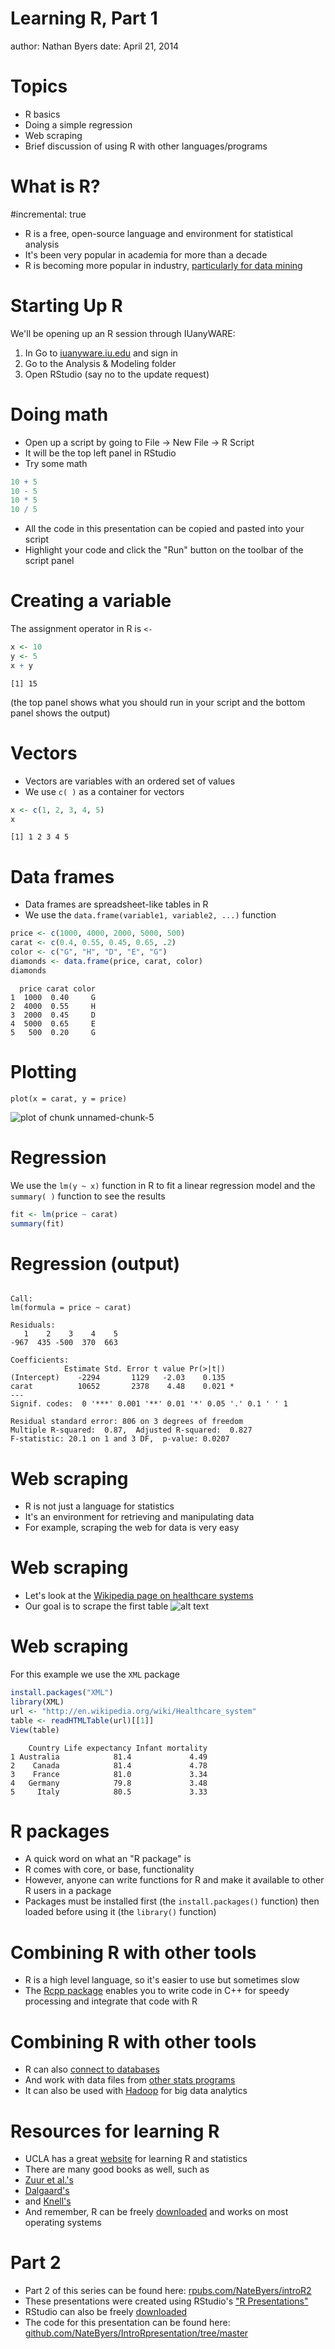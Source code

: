 Learning R, Part 1
========================================================
author: Nathan Byers
date: April 21, 2014

Topics
========================================================

- R basics
- Doing a simple regression
- Web scraping
- Brief discussion of using R with other languages/programs

What is R?
========================================================
#incremental: true
- R is a free, open-source language and environment for statistical analysis
- It's been very popular in academia for more than a decade
- R is becoming more popular in industry, <a href="http://www.kdnuggets.com/2013/06/kdnuggets-annual-software-poll-rapidminer-r-vie-for-first-place.html" target="_blank"> particularly for data mining</a>

Starting Up R
========================================================
We'll be opening up an R session through IUanyWARE:  

1. In Go to <a href="https://iuanyware.iu.edu" target="_blank"> iuanyware.iu.edu</a> and sign in
2. Go to the Analysis & Modeling folder
3. Open RStudio (say no to the update request)


Doing math
========================================================

- Open up a script by going to File -> New File -> R Script 
- It will be the top left panel in RStudio
- Try some math


```r
10 + 5
10 - 5
10 * 5
10 / 5
```


- All the code in this presentation can be copied and pasted into your script
- Highlight your code and click the "Run" button on the toolbar of the script panel

Creating a variable
========================================================
The assignment operator in R is `<-`


```r
x <- 10
y <- 5
x + y
```

```
[1] 15
```


(the top panel shows what you should run in your script and the bottom panel shows the output)

Vectors
========================================================
- Vectors are variables with an ordered set of values
- We use `c( )` as a container for vectors


```r
x <- c(1, 2, 3, 4, 5)
x
```

```
[1] 1 2 3 4 5
```


Data frames
========================================================
- Data frames are spreadsheet-like tables in R
- We use the `data.frame(variable1, variable2, ...)` function

```r
price <- c(1000, 4000, 2000, 5000, 500)
carat <- c(0.4, 0.55, 0.45, 0.65, .2)
color <- c("G", "H", "D", "E", "G")
diamonds <- data.frame(price, carat, color)
diamonds
```

```
  price carat color
1  1000  0.40     G
2  4000  0.55     H
3  2000  0.45     D
4  5000  0.65     E
5   500  0.20     G
```


Plotting 
========================================================
`plot(x = carat, y = price)`

![plot of chunk unnamed-chunk-5](introRpresentation-figure/unnamed-chunk-5.png) 


Regression
========================================================
We use the `lm(y ~ x)` function in R to fit 
a linear regression model and the `summary( )`
function to see the results


```r
fit <- lm(price ~ carat)
summary(fit)
```


Regression (output)
=========================================================

```

Call:
lm(formula = price ~ carat)

Residuals:
   1    2    3    4    5 
-967  435 -500  370  663 

Coefficients:
            Estimate Std. Error t value Pr(>|t|)  
(Intercept)    -2294       1129   -2.03    0.135  
carat          10652       2378    4.48    0.021 *
---
Signif. codes:  0 '***' 0.001 '**' 0.01 '*' 0.05 '.' 0.1 ' ' 1

Residual standard error: 806 on 3 degrees of freedom
Multiple R-squared:  0.87,	Adjusted R-squared:  0.827 
F-statistic: 20.1 on 1 and 3 DF,  p-value: 0.0207
```


Web scraping
=========================================================

- R is not just a language for statistics
- It's an environment for retrieving and manipulating data
- For example, scraping the web for data is very easy

Web scraping
=========================================================

- Let's look at the <a href="http://en.wikipedia.org/wiki/Healthcare_system" target="_blank"> Wikipedia page on healthcare systems</a>
- Our goal is to scrape the first table
![alt text](figures/healthcare.png)

Web scraping
=========================================================

For this example we use the `XML` package


```r
install.packages("XML")
library(XML)
url <- "http://en.wikipedia.org/wiki/Healthcare_system"
table <- readHTMLTable(url)[[1]]
View(table)
```



```
    Country Life expectancy Infant mortality
1 Australia            81.4             4.49
2    Canada            81.4             4.78
3    France            81.0             3.34
4   Germany            79.8             3.48
5     Italy            80.5             3.33
```


R packages
========================================================

- A quick word on what an "R package" is
- R comes with core, or base, functionality
- However, anyone can write functions for R and make it available to other R users in a package
- Packages must be installed first (the `install.packages()` function) then loaded before using it (the `library()` function)

Combining R with other tools
========================================================

- R is a high level language, so it's easier to use but sometimes slow
- The <a href="http://dirk.eddelbuettel.com/code/rcpp.html" target="_blank">Rcpp package</a> enables you to write code in C++ for speedy processing and integrate that code with R


Combining R with other tools
========================================================

- R can also <a href="http://www.statmethods.net/input/dbinterface.html" target="_blank">connect to databases</a>
- And work with data files from <a href="http://cran.r-project.org/doc/manuals/r-devel/R-data.html#Importing-from-other-statistical-systems" target="_blank">other stats programs</a>
- It can also be used with <a href="http://blog.revolutionanalytics.com/2011/09/mapreduce-hadoop-r.html" target="_blank">Hadoop</a> for big data analytics


Resources for learning R
========================================================

- UCLA has a great <a href="http://www.ats.ucla.edu/stat/r/" target="_blank">website</a> for learning R and statistics
- There are many good books as well, such as
 - <a href="http://www.amazon.com/Beginners-Guide-Use-Alain-Zuur/dp/0387938362/ref=sr_1_1?ie=UTF8&qid=1397750360&sr=8-1&keywords=beginner%27s+guide+to+R" target="_blank">Zuur et al.'s</a>
 - <a href="http://www.amazon.com/Introductory-Statistics-R-Computing/dp/0387790535/ref=sr_1_1?ie=UTF8&qid=1397750420&sr=8-1&keywords=introductory+statistics+R" target="_blank">Dalgaard's</a>
 - and <a href="http://www.amazon.com/Introductory-Beginners-Guide-Visualisation-Analysis-ebook/dp/B00BU34QTM/ref=sr_1_1?ie=UTF8&qid=1397750458&sr=8-1&keywords=introductory+R" target="_blank">Knell's</a>
- And remember, R can be freely <a href="http://www.r-project.org/" target="_blank">downloaded</a> and works on most operating systems


Part 2
======================================================
- Part 2 of this series can be found here: <a href="http://rpubs.com/NateByers/introR2" target="_blank"> rpubs.com/NateByers/introR2</a> 
- These presentations were created using RStudio's <a href="http://www.rstudio.com/ide/docs/presentations/overview?version=0.98.501&mode=desktop" target="_blank">"R Presentations"</a>
- RStudio can also be freely <a href="http://www.rstudio.com/" target="_blank">downloaded</a>
- The code for this presentation can be found here:<a href="https://github.com/NateByers/IntroRpresentation/tree/master" target="_blank"> github.com/NateByers/IntroRpresentation/tree/master</a>
